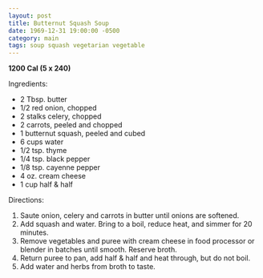 ```yaml
---
layout: post
title: Butternut Squash Soup
date: 1969-12-31 19:00:00 -0500
category: main
tags: soup squash vegetarian vegetable
---
```

<b>1200 Cal (5 x 240)</b>
<p>Ingredients:</p><ul>
<li>2 Tbsp.	butter</li>
<li>1/2	red onion, chopped</li>
<li>2	stalks celery, chopped</li>
<li>2	carrots, peeled and chopped</li>
<li>1	butternut squash, peeled and cubed</li>
<li>6 cups	water</li>
<li>1/2 tsp.	thyme</li>
<li>1/4 tsp.	black pepper</li>
<li>1/8 tsp.	cayenne pepper</li>
<li>4 oz.	cream cheese</li>
<li>1 cup	half & half</li>
</ul>
<p>Directions:</p>
<ol>
<li>Saute onion, celery and carrots in butter until onions are softened.</li>
<li>Add squash and water.  Bring to a boil, reduce heat, and simmer for 20 minutes.</li>
<li>Remove vegetables and puree with cream cheese in food processor or blender in batches until smooth.  Reserve broth.</li>
<li>Return puree to pan, add half & half and heat through, but do not boil.</li>
<li>Add water and herbs from broth to taste.</li>
</ol>
